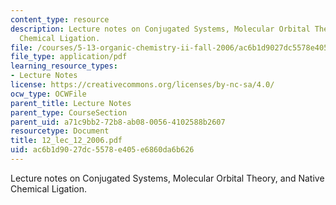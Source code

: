 ```yaml
---
content_type: resource
description: Lecture notes on Conjugated Systems, Molecular Orbital Theory, and Native
  Chemical Ligation.
file: /courses/5-13-organic-chemistry-ii-fall-2006/ac6b1d9027dc5578e405e6860da6b626_12_lec_12_2006.pdf
file_type: application/pdf
learning_resource_types:
- Lecture Notes
license: https://creativecommons.org/licenses/by-nc-sa/4.0/
ocw_type: OCWFile
parent_title: Lecture Notes
parent_type: CourseSection
parent_uid: a71c9bb2-72b8-ab08-0056-4102588b2607
resourcetype: Document
title: 12_lec_12_2006.pdf
uid: ac6b1d90-27dc-5578-e405-e6860da6b626
---
```

Lecture notes on Conjugated Systems, Molecular Orbital Theory, and Native Chemical Ligation.